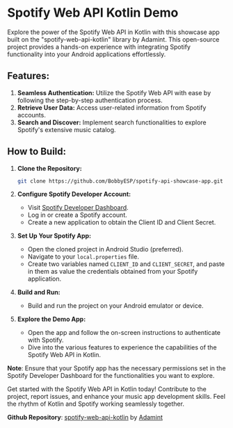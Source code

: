 # Spotify Web API Kotlin Demo

Explore the power of the Spotify Web API in Kotlin with this showcase app built on the "spotify-web-api-kotlin" library by Adamint. This open-source project provides a hands-on experience with integrating Spotify functionality into your Android applications effortlessly.

## Features:
1. **Seamless Authentication:** Utilize the Spotify Web API with ease by following the step-by-step authentication process.
2. **Retrieve User Data:** Access user-related information from Spotify accounts.
3. **Search and Discover:** Implement search functionalities to explore Spotify's extensive music catalog.

## How to Build:
1. **Clone the Repository:**
   ```bash
   git clone https://github.com/BobbyESP/spotify-api-showcase-app.git
    ```
2.  **Configure Spotify Developer Account:**
    *   Visit [Spotify Developer Dashboard](https://developer.spotify.com/dashboard/applications).
    *   Log in or create a Spotify account.
    *   Create a new application to obtain the Client ID and Client Secret.
3.  **Set Up Your Spotify App:**

    *   Open the cloned project in Android Studio (preferred).
    *   Navigate to your `local.properties` file.
    *   Create two variables named `CLIENT_ID` and `CLIENT_SECRET`, and paste in them as value the credentials obtained from your Spotify application.
4.  **Build and Run:**
    *   Build and run the project on your Android emulator or device.

5.  **Explore the Demo App:**
    *   Open the app and follow the on-screen instructions to authenticate with Spotify.
    *   Dive into the various features to experience the capabilities of the Spotify Web API in Kotlin.

**Note**: Ensure that your Spotify app has the necessary permissions set in the Spotify Developer Dashboard for the functionalities you want to explore.

Get started with the Spotify Web API in Kotlin today! Contribute to the project, report issues, and enhance your music app development skills. Feel the rhythm of Kotlin and Spotify working seamlessly together.

**Github Repository**: [spotify-web-api-kotlin](https://github.com/adamint/spotify-web-api-kotlin) by [Adamint](https://github.com/adamint)